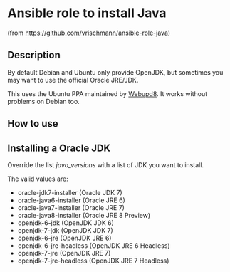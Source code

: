 Ansible role to install Java
============================
(from https://github.com/vrischmann/ansible-role-java)

Description
-----------

By default Debian and Ubuntu only provide OpenJDK, but sometimes you may want to use the official Oracle JRE/JDK.

This uses the Ubuntu PPA maintained by [Webupd8](http://www.webupd8.org/). It works without problems on Debian too.

How to use
----------

Installing a Oracle JDK
-----------------------

Override the list *java_versions* with a list of JDK you want to install.

The valid values are:

  * oracle-jdk7-installer (Oracle JDK 7)
  * oracle-java6-installer (Oracle JRE 6)
  * oracle-java7-installer (Oracle JRE 7)
  * oracle-java8-installer (Oracle JRE 8 Preview)
  * openjdk-6-jdk (OpenJDK JDK 6)
  * openjdk-7-jdk (OpenJDK JDK 7)
  * openjdk-6-jre (OpenJDK JRE 6)
  * openjdk-6-jre-headless (OpenJDK JRE 6 Headless)
  * openjdk-7-jre (OpenJDK JRE 7)
  * openjdk-7-jre-headless (OpenJDK JRE 7 Headless)
